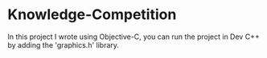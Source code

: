 # Knowledge-Competition
In this project I wrote using Objective-C, you can run the project in Dev C++ by adding the 'graphics.h' library.
